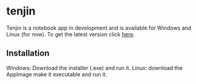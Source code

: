 # tenjin

Tenjin is a notebook app in development and is available for Windows and Linux (for now). To get the latest version click [here](https://github.com/abraxas-von-abrasax/tenjin/releases/latest).

## Installation

Windows: Download the installer (.exe) and run it.
Linux: download the AppImage make it executable and run it.
